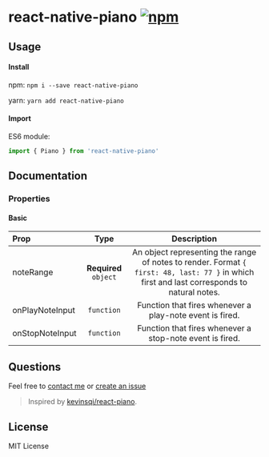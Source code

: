 # react-native-piano [![npm](https://img.shields.io/npm/v/@mrsoneji/react-native-piano.svg?style=flat-square)](https://www.npmjs.com/package/@mrsoneji/react-native-piano)

## Usage

#### Install

npm: `npm i --save react-native-piano`

yarn: `yarn add react-native-piano`

#### Import

ES6 module:

```js
import { Piano } from 'react-native-piano'
```


## Documentation


### Properties

#### Basic

| Prop | Type | Description |
| :------------ |:---------------:| :---------------:|
| noteRange | **Required** `object` | An object representing the range of notes to render. Format `{ first: 48, last: 77 }` in which first and last corresponds to natural notes. |
| onPlayNoteInput | `function` | Function that fires whenever a play-note event is fired. |
| onStopNoteInput | `function` | Function that fires whenever a stop-note event is fired. |

## Questions

Feel free to [contact me](mailto:sebastian.pucheta@gmail.com) or [create an issue](https://github.com/mrsoneji/react-native-piano/issues/new)

> Inspired by [kevinsqi/react-piano](https://github.com/kevinsqi/react-piano).

## License

MIT License